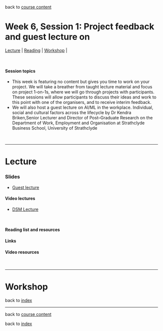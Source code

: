 back to [course content](index#course_organisation)


# Week 6, Session 1: Project feedback and guest lecture on 

[Lecture](#lecture) | [Reading](#reading) | [Workshop](#workshop) | 
<p><br /></p>

#### Session topics

* This week is featuring no content but gives you time to work on your project. We will take a breather from taught lecture material and focus on project 1-on-1s, where we will go through projects with participants. These sessions will allow participants to discuss their ideas and work to this point with one of the organisers, and to receive interim feedback.
* We will also host a guest lecture on AI/ML in the workplace. Individual, social and cultural factors across the lifecycle by Dr Kendra Briken,Senior Lecturer and Director of Post–Graduate Research on the Department of Work, Employment and Organisation
at Strathclyde Business School, University of Strathclyde 

<p>&nbsp;</p>

***

# Lecture 

### Slides
* [Guest lecture](/course_content_2022/files/Data_Science_in_Manufacturing-Week_6.pdf)  

#### Video lectures
* [DSM Lecture](https://drive.google.com/)

<br />

  
<a name = "reading"></a>

#### Reading list and resources 



#### Links



#### Video resources



<p>&nbsp;</p>


***

# Workshop



back to [index](index#course_organisation)

***
  

back to [course content](index#course_organisation)

 back to [index](index.md)

